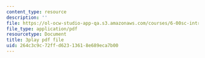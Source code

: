 ```yaml
---
content_type: resource
description: ''
file: https://ol-ocw-studio-app-qa.s3.amazonaws.com/courses/6-00sc-introduction-to-computer-science-and-programming-spring-2011/264c3c9c72ffd62313618e689eca7b00_FBpe3xFvPrQ.pdf
file_type: application/pdf
resourcetype: Document
title: 3play pdf file
uid: 264c3c9c-72ff-d623-1361-8e689eca7b00
---
```

